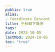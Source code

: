 ```yaml
---
public: true
alias:
- Coordinate Descent
title: 坐标轴下降法
tags:
date: 2024-10-05
lastMod: 2024-10-05
toc: "true"
---
```


